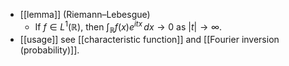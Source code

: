 - [[lemma]] (Riemann–Lebesgue)
  - If $f\in L^1(\mathbb{R})$, then $\int_{\mathbb{R}} f(x)e^{itx}\,dx\to0$ as $|t|\to\infty$.
- [[usage]] see [[characteristic function]] and [[Fourier inversion (probability)]].